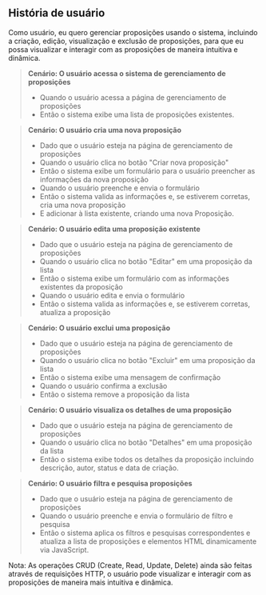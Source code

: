 ## História de usuário

Como usuário, eu quero gerenciar proposições usando o sistema, incluindo a criação, edição, visualização e exclusão de proposições, para que eu possa visualizar e interagir com as proposições de maneira intuitiva e dinâmica.

> **Cenário: O usuário acessa o sistema de gerenciamento de proposições**
> * Quando o usuário acessa a página de gerenciamento de proposições
> * Então o sistema exibe uma lista de proposições existentes.

> **Cenário: O usuário cria uma nova proposição**
> * Dado que o usuário esteja na página de gerenciamento de proposições
> * Quando o usuário clica no botão "Criar nova proposição"
> * Então o sistema exibe um formulário para o usuário preencher as informações da nova proposição
> * Quando o usuário preenche e envia o formulário
> * Então o sistema valida as informações e, se estiverem corretas, cria uma nova proposição
> * E adicionar à lista existente, criando uma nova  Proposição.


> **Cenário: O usuário edita uma proposição existente**
> * Dado que o usuário esteja na página de gerenciamento de proposições
> * Quando o usuário clica no botão "Editar" em uma proposição da lista
> * Então o sistema exibe um formulário com as informações existentes da proposição
> * Quando o usuário edita e envia o formulário
> * Então o sistema valida as informações e, se estiverem corretas, atualiza a proposição

> **Cenário: O usuário exclui uma proposição**
> * Dado que o usuário esteja na página de gerenciamento de proposições
> * Quando o usuário clica no botão "Excluir" em uma proposição da lista
> * Então o sistema exibe uma mensagem de confirmação
> * Quando o usuário confirma a exclusão
> * Então o sistema remove a proposição da lista

> **Cenário: O usuário visualiza os detalhes de uma proposição**
> * Dado que o usuário esteja na página de gerenciamento de proposições
> * Quando o usuário clica no botão "Detalhes" em uma proposição da lista
> * Então o sistema exibe todos os detalhes da proposição incluindo descrição, autor, status e data de criação.

> **Cenário: O usuário filtra e pesquisa proposições**
> * Dado que o usuário esteja na página de gerenciamento de proposições
> * Quando o usuário preenche e envia o formulário de filtro e pesquisa
> * Então o sistema aplica os filtros e pesquisas correspondentes e atualiza a lista de proposições e elementos HTML dinamicamente via JavaScript.

Nota: As operações CRUD (Create, Read, Update, Delete) ainda são feitas através de requisições HTTP, o usuário pode visualizar e interagir com as proposições de maneira mais intuitiva e dinâmica.


